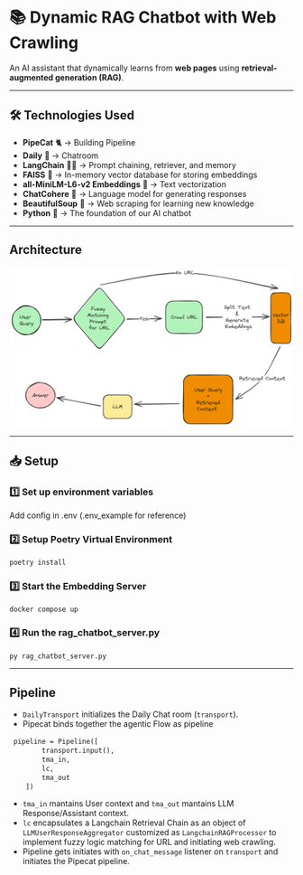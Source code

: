 # 📚 Dynamic RAG Chatbot with Web Crawling

An AI assistant that dynamically learns from **web pages** using **retrieval-augmented generation (RAG)**.  

---

## 🛠️ Technologies Used
- **PipeCat** 🐈 → Building Pipeline
- **Daily** 💬 → Chatroom
- **LangChain** 🦜🔗 → Prompt chaining, retriever, and memory  
- **FAISS** 🏪 → In-memory vector database for storing embeddings  
- **all-MiniLM-L6-v2  Embeddings** 🤖 → Text vectorization  
- **ChatCohere** 🧠 → Language model for generating responses  
- **BeautifulSoup** 🍜 → Web scraping for learning new knowledge  
- **Python** 🐍 → The foundation of our AI chatbot  

---
## Architecture

<img src="workflow.png" alt="grid"><br>

---

## 📥 Setup

### 1️⃣ Set up environment variables
Add config in .env (.env_example for reference)

### 2️⃣ Setup Poetry Virtual Environment
```bash
poetry install
```

### 3️⃣ Start the Embedding Server
```
docker compose up
```

### 4️⃣ Run the rag_chatbot_server.py
```bash
py rag_chatbot_server.py
```

---

## Pipeline

- ```DailyTransport``` initializes the Daily Chat room (```transport```).
- Pipecat binds together the agentic Flow as pipeline
```
 pipeline = Pipeline([
        transport.input(),
        tma_in,
        lc,
        tma_out
    ])
```
- ```tma_in``` mantains User context and ```tma_out``` mantains LLM Response/Assistant context.
- ```lc``` encapsulates a Langchain Retrieval Chain as an object of ```LLMUserResponseAggregator``` customized as ```LangchainRAGProcessor``` to implement fuzzy logic matching for URL and initiating web crawling.
- Pipeline gets initiates with ```on_chat_message``` listener on ```transport``` and initiates the Pipecat pipeline.

